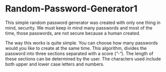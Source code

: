 # Random-Password-Generator1
This simple random password generator was created with only one thing in mind, security. We must keep in mind many passwords and most of the time, those passwords, are not secure because a human created.

The way this works is quite simple. You can choose how many passwords would you like to create at the same time. This algorithm, divides the password into three sections separated with a score (“-“). The length of these sections can be determined by the user. The characters used include both upper and lower case letters and numbers.
